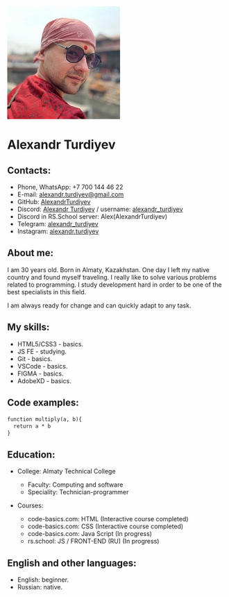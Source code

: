 ![alexandr-turdiyev-photo](alexandr.turdiyev.jpg)

# Alexandr Turdiyev

## Contacts:
- Phone, WhatsApp: +7 700 144 46 22
- E-mail: alexandr.turdiyev@gmail.com 
- GitHub: [AlexandrTurdiyev](https://github.com/AlexandrTurdiyev/)  
- Discord: [Alexandr Turdiyev](https://discordapp.com/users/955026775396741182/) / username: [alexandr_turdiyev](https://discordapp.com/users/955026775396741182/)
- Discord in RS.School server: Alex(AlexandrTurdiyev)
- Telegram: [alexandr_turdiyev](https://t.me/alexandr_turdiyev)
- Instagram: [alexandr.turdiyev](https://www.instagram.com/alexandr.turdiyev?utm_source=qr)

## About me:
I am 30 years old. Born in Almaty, Kazakhstan. One day I left my native country and found myself traveling. I really like to solve various problems related to programming. I study development hard in order to be one of the best specialists in this field.

I am always ready for change and can quickly adapt to any task.

## My skills:
- HTML5/CSS3 - basics.
- JS FE - studying.
- Git - basics.
- VSCode - basics.
- FIGMA - basics.
- AdobeXD - basics.

## Code examples: 
```
function multiply(a, b){
  return a * b
}
```

## Education:
* College: Almaty Technical College
    + Faculty: Computing and software
    + Speciality: Technician-programmer

* Courses:
    + code-basics.com: HTML (Interactive course completed)
    + code-basics.com: CSS (Interactive course completed)
    + code-basics.com: Java Script (In progress)
    + rs.school: JS / FRONT-END (RU) (In progress)

## English and other languages:
- English: beginner.
- Russian: native.
